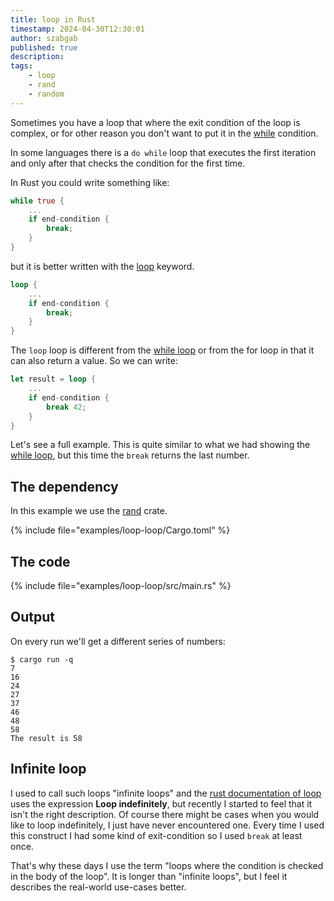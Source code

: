 ```yaml
---
title: loop in Rust
timestamp: 2024-04-30T12:30:01
author: szabgab
published: true
description:
tags:
    - loop
    - rand
    - random
---
```


Sometimes you have a loop that where the exit condition of the loop is complex, or for other reason you don't want to put it in the [while](/while-loop) condition.

In some languages there is a `do while` loop that executes the first iteration and only after that checks the condition for the first time.

In Rust you could write something like:

```rust
while true {
    ...
    if end-condition {
        break;
    }
}
```

but it is better written with the [loop](https://doc.rust-lang.org/std/keyword.loop.html) keyword.

```rust
loop {
    ...
    if end-condition {
        break;
    }
}
```


The `loop` loop is different from the [while loop](/while-loop) or from the for loop in that it can also return a value.
So we can write:


```rust
let result = loop {
    ...
    if end-condition {
        break 42;
    }
}
```

Let's see a full example. This is quite similar to what we had showing the [while loop](/while-loop), but this time the `break` returns
the last number.

## The dependency

In this example we use the [rand](https://crates.io/crates/rand) crate.

{% include file="examples/loop-loop/Cargo.toml" %}

## The code

{% include file="examples/loop-loop/src/main.rs" %}

## Output

On every run we'll get a different series of numbers:

```
$ cargo run -q
7
16
24
27
37
46
48
58
The result is 58
```


## Infinite loop

I used to call such loops "infinite loops" and the [rust documentation of loop](https://doc.rust-lang.org/std/keyword.loop.html) uses the expression **Loop indefinitely**,
but recently I started to feel that it isn't the right description. Of course there might be cases when you would like to loop indefinitely,
I just have never encountered one. Every time I used this construct I had some kind of exit-condition so I used `break` at least once.

That's why these days I use the term "loops where the condition is checked in the body of the loop". It is longer than "infinite loops",
but I feel it describes the real-world use-cases better.



